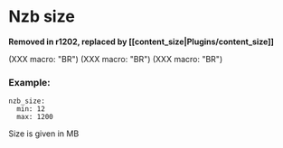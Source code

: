 # Nzb size
**Removed in r1202, replaced by [[content_size|Plugins/content_size]]**

(XXX macro: "BR")
(XXX macro: "BR")
(XXX macro: "BR")


### Example:


    nzb_size:
      min: 12
      max: 1200


Size is given in MB
